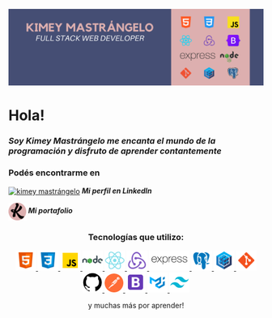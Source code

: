 ![This is an image](utils/Banner.png)
 # Hola!
 ### *Soy Kimey Mastrángelo me encanta el mundo de la programación y disfruto de aprender contantemente*


<h3 align="left">Podés encontrarme en</h3>
<p align="left">
 <a href="https://linkedin.com/in/kimey-mastrangelo" target="blank">
  <img align="center" src="https://raw.githubusercontent.com/rahuldkjain/github-profile-readme-generator/master/src/images/icons/Social/linked-in-alt.svg" alt="kimey mastrángelo" height="30" width="40" /></a>
 <b><i> Mi perfil en LinkedIn</i></b>
</p>
<p align="left">
 <a href="https://kimey-mastrangelo.vercel.app" target="blank">
  <img align="center" src="utils/icons/logo.png" alt="kimey mastrángelo" height="35" width="35" /></a>
 <b><i> Mi portafolio</i></b>
</p>

 
<h3 align="center">Tecnologías que utilizo:</h3>
<p align="center">
    <a href = "https://developer.mozilla.org/en-US/docs/Web/HTML" > <img src = "utils/icons/html5.svg" alt="html5" width='40' height = '40'> </a>
    <a href = "https://developer.mozilla.org/en-US/docs/Web/CSS" > <img src = "utils/icons/css3.svg" alt="css3" width='40' height = '40'> </a>
    <a href = "https://developer.mozilla.org/en-US/docs/Web/JavaScript" > <img src = "utils/icons/javascript.svg" alt="Javascript" width='40' height = '40'> </a>
    <a href = "https://nodejs.org/en/" > <img src = "utils/icons/nodejs.svg" alt="node" width='40' height = '40'> </a>
    <a href = "https://reactjs.org/" > <img src = "utils/icons/react.svg" alt="react" width='40' height = '40'> </a>
    <a href = "https://redux.js.org/" > <img src = "utils/icons/redux.svg" alt="redux" width='40' height = '40'> </a>
    <a href = "https://expressjs.com/" > <img src = "utils/icons/express.svg" alt="express" width='80' height = '40'  style = 'background:#fff'> </a>
    <a href = "https://postgresql.org/" > <img src = "utils/icons/postgresql.svg" alt="postgresql" width='40' height = '40'> </a>
    <a href = "https://sequelize.org/" > <img src = "utils/icons/sequelize.svg" alt="sequelize" width='40' height = '40'> </a>
    <a href = "https://git-scm.com/" > <img src = "utils/icons/git.svg" alt="git" width='40' height = '40'> </a>
    <a href = "https://github.com//" > <img src = "utils/icons/github.png" alt="github" width='40' height = '40'> </a>
    <a href = "https://www.postman.com/" > <img src = "utils/icons/postman.svg" alt="postman" width='37' height = '37'> </a>
    <a href = "https://getbootstrap.com/" > <img src = "utils/icons/bootstrap.svg" alt="bootstrap" width='40' height = '40'> </a>
    <a href = "https://mui.com/" > <img src = "utils/icons/mui.png" alt="mui" width='40' height = '40'> </a>
    <a href = "https://tailwindcss.com/" > <img src = "utils/icons/tailwind.png" alt="tailwind" width='40' height = '40'> </a>
    
</p>

 <p align="center">y muchas más por aprender!</p>

